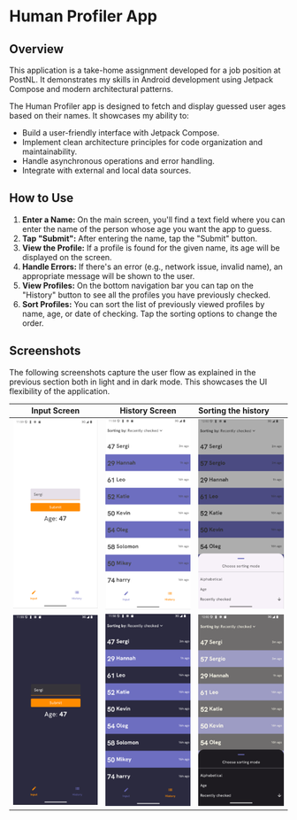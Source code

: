 # Human Profiler App

## Overview

This application is a take-home assignment developed for a job position at PostNL. It demonstrates my skills in Android development using Jetpack Compose and modern architectural patterns.

The Human Profiler app is designed to fetch and display guessed user ages based on their names. It showcases my ability to:

- Build a user-friendly interface with Jetpack Compose.
- Implement clean architecture principles for code organization and maintainability.
- Handle asynchronous operations and error handling.
- Integrate with external and local data sources.

## How to Use

1. **Enter a Name:** On the main screen, you'll find a text field where you can enter the name of the person whose age you want the app to guess.
2. **Tap "Submit":** After entering the name, tap the "Submit" button.
3. **View the Profile:** If a profile is found for the given name, its age will be displayed on the screen.
4. **Handle Errors:** If there's an error (e.g., network issue, invalid name), an appropriate message will be shown to the user.
5. **View Profiles:** On the bottom navigation bar you can tap on the "History" button to see all the profiles you have previously checked.
6. **Sort Profiles:** You can sort the list of previously viewed profiles by name, age, or date of checking. Tap the sorting options to change the order.

## Screenshots

The following screenshots capture the user flow as explained in the previous section both in light and in dark mode. This showcases the UI flexibility of the application.

|              Input Screen               |              History Screen               | Sorting the history                        |
|:---------------------------------------:|:-----------------------------------------:|:-------------------------------------------|
| ![](screenshots/input_screen_light.png) | ![](screenshots/history_screen_light.png) | ![](screenshots/history_sorting_light.png) |
| ![](screenshots/input_screen_dark.png)  | ![](screenshots/history_screen_dark.png)  | ![](screenshots/history_sorting_dark.png)  |